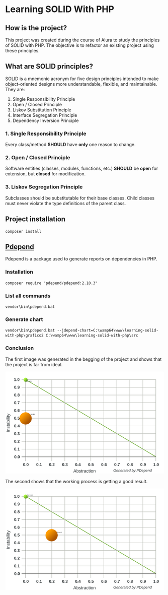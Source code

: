 # Learning SOLID With PHP

## How is the project?
This project was created during the course of Alura to study the principles of SOLID with PHP. The objective is to refactor an existing project using these principles.

## What are SOLID principles?
SOLID is a mnemonic acronym for five design principles intended to make object-oriented designs more understandable, flexible, and maintainable. They are:
 
1. Single Responsibility Principle
2. Open / Closed Principle
3. Liskov Substitution Principle
4. Interface Segregation Principle
5. Dependency Inversion Principle

### 1. Single Responsibility Principle
Every class/method <b>SHOULD</b> have <b>only</b> one reason to change. 

### 2. Open / Closed Principle
Software entities (classes, modules, functions, etc.) <b>SHOULD</b> be <b>open</b> for extension, but <b>closed</b> for modification.

### 3. Liskov Segregation Principle
Subclasses should be substitutable for their base classes. Child classes must never violate the type definitions of the parent class.

## Project installation
```
composer install
```

## [Pdepend](https://github.com/pdepend/pdepend) 

Pdepend is a package used to generate reports on dependencies in PHP.

### Installation
```
composer require "pdepend/pdepend:2.10.3"
```

### List all commands
```
vendor\bin\pdepend.bat
```

### Generate chart
```
vendor\bin\pdepend.bat --jdepend-chart=C:\wamp64\www\learning-solid-with-php\grafico2 C:\wamp64\www\learning-solid-with-php\src
```

### Conclusion

The first image was generated in the begging of the project and shows that the project is far from ideal.

![Chart 1](https://github.com/DaniPoletto/learning-solid-with-php/blob/main/grafico1.svg)

The second shows that the working process is getting a good result. 

![Chart 2](https://github.com/DaniPoletto/learning-solid-with-php/blob/main/grafico2.svg)
